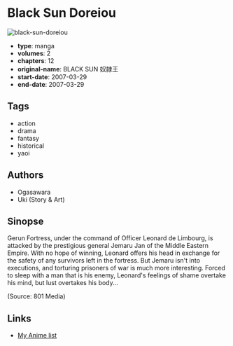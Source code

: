 # Black Sun Doreiou

![black-sun-doreiou](https://cdn.myanimelist.net/images/manga/1/9080.jpg)

-   **type**: manga
-   **volumes**: 2
-   **chapters**: 12
-   **original-name**: BLACK SUN 奴隷王
-   **start-date**: 2007-03-29
-   **end-date**: 2007-03-29

## Tags

-   action
-   drama
-   fantasy
-   historical
-   yaoi

## Authors

-   Ogasawara
-   Uki (Story & Art)

## Sinopse

Gerun Fortress, under the command of Officer Leonard de Limbourg, is attacked by the prestigious general Jemaru Jan of the Middle Eastern Empire. With no hope of winning, Leonard offers his head in exchange for the safety of any survivors left in the fortress. But Jemaru isn't into executions, and torturing prisoners of war is much more interesting. Forced to sleep with a man that is his enemy, Leonard's feelings of shame overtake his mind, but lust overtakes his body...

(Source: 801 Media)

## Links

-   [My Anime list](https://myanimelist.net/manga/3784/Black_Sun_Doreiou)
